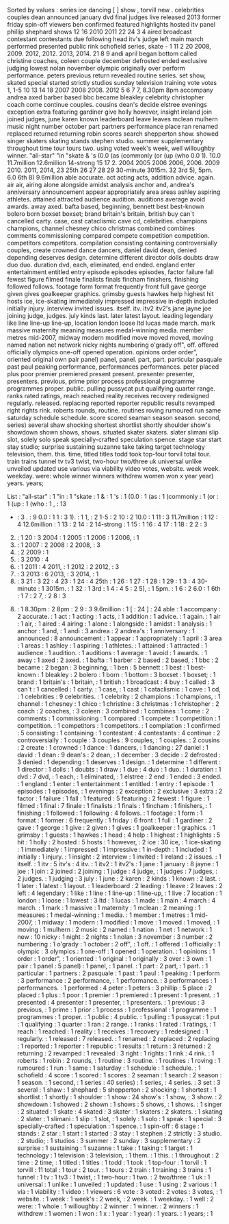 Sorted by values :
series ice dancing [ ] show , torvill new . celebrities couples dean announced january dvd final judges live released 2013 former friday spin-off viewers ben confirmed featured highlights hosted itv panel phillip shephard shows 12 16 2010 2011 22 24 3 4 aired broadcast contestant contestants due following head itv's judge left main march performed presented public rink schofield series, skate - 1 11 2 20 2008, 2009. 2012, 2012. 2013, 2014. 21 8 9 andi april began bottom called christine coaches, coleen couple december defrosted ended exclusive judging lowest nolan november olympic originally over perform performance. peters previous return revealed routine series. set show, skated special started strictly studios sunday television training vote votes 1, 1-5 10 13 14 18 2007 2008 2008. 2012 5 6 7 7, 8.30pm 8pm accompany andrea axed barber based bbc became bleakley celebrity christopher coach come continue couples. cousins dean's decide elstree evenings exception extra featuring gardiner give holly however, insight ireland join joined judges, june karen known leaderboard leave leaves mclean mulhern music night number october part partners performance place ran renamed replaced returned returning robin scores search shepperton show. showed singer skaters skating stands stephen studio. summer supplementary throughout time tour tours two. using voted week's week, well willoughby winner. "all-star" "in "skate & 's (0.0 (as (commonly (or (up (who 0.0 1). 10.0 11.7million 12.6million 14-strong 15 17 2. 2004 2005 2006 2006, 2006. 2009 2010. 2011, 2014, 23 25th 26 27 28 29 30-minute 3015m. 32 3rd 5), 5pm. 6.0 6th 8) 9.6million able accurate. act acting acts, addition advice. again. air air, airing alone alongside amidst analysis anchor and, andrea's anniversary announcement appear appropriately area areas ashley aspiring athletes. attained attracted audience audition. auditions average avoid awards. away axed. bafta based, beginning, bennett best best-known bolero born boxset boxset; brand britain's britain, british buy can`t cancelled carty. case, cast cataclismic cave cd, celebrities. champions champions, channel chesney chico christmas combined combines comments commissioning compared compete competition competition. competitors competitors. compilation consisting containing controversially couples, create crowned dance dancers, daniel david dean, denied depending deserves design. determine different director dolls doubts draw duo duo. duration dvd, each, eliminated, end ended. england enter entertainment entitled entry episode episodes episodes, factor failure fall fewest figure filmed finale finalists finals fincham finishers, finishing followed follows. footage form format frequently front full gave george given gives goalkeeper graphics. grimsby guests hawkes help highest hit hosts ice, ice-skating immediately impressed impressive in-depth included initially injury. interview invited issues. itself. itv. itv2 itv2's jane jayne joe joining judge, judges. july kinds last. later latest layout. leading legendary like line line-up line-up, location london loose ltd lucas made march. mark massive maternity meaning measures medal-winning media. member metres mid-2007, midway modern modified move moved moved, moving named nation net network nicky nights numbering o'grady off", off. offered officially olympics one-off opened operation. opinions order order", oriented original own pair panel) panel, panel. part, part. particular pasquale past paul peaking performance, performances performances. peter placed plus poor premier premiered present present. presenter presenter, presenters. previous, prime prior process professional programme programmes proper. public. pulling pussycat put qualifying quarter range. ranks rated ratings, reach reached reality receives recovery redesigned regularly. released. replacing reported reporter republic results revamped right rights rink. roberts rounds, routine. routines roving rumoured run same saturday schedule schedule. score scored seaman season season. second, series) several shaw shocking shortest shortlist shortly shoulder show's showdown shown shows, shows. situated skater skaters. slater slimani slip slot, solely solo speak specially-crafted speculation spence. stage star start stay studio; surprise sustaining suzanne take taking target technology television, them. this. time, titled titles todd took top-four torvil total tour. train trains tunnel tv tv3 twist, two-hour two/three uk universal unlike unveiled updated use various via viability video votes, website. week week. weekday. were: whole winner winners withdrew women won x year year) years. years; 

List :
"all-star" : 1
"in : 1
"skate : 1
& : 1
's : 1
(0.0 : 1
(as : 1
(commonly : 1
(or : 1
(up : 1
(who : 1
, : 13
- : 3
. : 9
0.0 : 1
1 : 3
1). : 1
1, : 2
1-5 : 2
10 : 2
10.0 : 1
11 : 3
11.7million : 1
12 : 4
12.6million : 1
13 : 2
14 : 2
14-strong : 1
15 : 1
16 : 4
17 : 1
18 : 2
2 : 3
2. : 1
20 : 3
2004 : 1
2005 : 1
2006 : 1
2006, : 1
2006. : 1
2007 : 2
2008 : 2
2008, : 3
2008. : 2
2009 : 1
2009. : 3
2010 : 4
2010. : 1
2011 : 4
2011, : 1
2012 : 2
2012, : 3
2012. : 3
2013 : 6
2013, : 3
2014, : 1
2014. : 3
21 : 3
22 : 4
23 : 1
24 : 4
25th : 1
26 : 1
27 : 1
28 : 1
29 : 1
3 : 4
30-minute : 1
3015m. : 1
32 : 1
3rd : 1
4 : 4
5 : 2
5), : 1
5pm. : 1
6 : 2
6.0 : 1
6th : 1
7 : 2
7, : 2
8 : 3
8) : 1
8.30pm : 2
8pm : 2
9 : 3
9.6million : 1
[ : 24
] : 24
able : 1
accompany : 2
accurate. : 1
act : 1
acting : 1
acts, : 1
addition : 1
advice. : 1
again. : 1
air : 1
air, : 1
aired : 4
airing : 1
alone : 1
alongside : 1
amidst : 1
analysis : 1
anchor : 1
and, : 1
andi : 3
andrea : 2
andrea's : 1
anniversary : 1
announced : 8
announcement : 1
appear : 1
appropriately : 1
april : 3
area : 1
areas : 1
ashley : 1
aspiring : 1
athletes. : 1
attained : 1
attracted : 1
audience : 1
audition. : 1
auditions : 1
average : 1
avoid : 1
awards. : 1
away : 1
axed : 2
axed. : 1
bafta : 1
barber : 2
based : 2
based, : 1
bbc : 2
became : 2
began : 3
beginning, : 1
ben : 5
bennett : 1
best : 1
best-known : 1
bleakley : 2
bolero : 1
born : 1
bottom : 3
boxset : 1
boxset; : 1
brand : 1
britain's : 1
britain, : 1
british : 1
broadcast : 4
buy : 1
called : 3
can`t : 1
cancelled : 1
carty. : 1
case, : 1
cast : 1
cataclismic : 1
cave : 1
cd, : 1
celebrities : 9
celebrities. : 1
celebrity : 2
champions : 1
champions, : 1
channel : 1
chesney : 1
chico : 1
christine : 3
christmas : 1
christopher : 2
coach : 2
coaches, : 3
coleen : 3
combined : 1
combines : 1
come : 2
comments : 1
commissioning : 1
compared : 1
compete : 1
competition : 1
competition. : 1
competitors : 1
competitors. : 1
compilation : 1
confirmed : 5
consisting : 1
containing : 1
contestant : 4
contestants : 4
continue : 2
controversially : 1
couple : 3
couples : 9
couples, : 1
couples. : 2
cousins : 2
create : 1
crowned : 1
dance : 1
dancers, : 1
dancing : 27
daniel : 1
david : 1
dean : 9
dean's : 2
dean, : 1
december : 3
decide : 2
defrosted : 3
denied : 1
depending : 1
deserves : 1
design. : 1
determine : 1
different : 1
director : 1
dolls : 1
doubts : 1
draw : 1
due : 4
duo : 1
duo. : 1
duration : 1
dvd : 7
dvd, : 1
each, : 1
eliminated, : 1
elstree : 2
end : 1
ended : 3
ended. : 1
england : 1
enter : 1
entertainment : 1
entitled : 1
entry : 1
episode : 1
episodes : 1
episodes, : 1
evenings : 2
exception : 2
exclusive : 3
extra : 2
factor : 1
failure : 1
fall : 1
featured : 5
featuring : 2
fewest : 1
figure : 1
filmed : 1
final : 7
finale : 1
finalists : 1
finals : 1
fincham : 1
finishers, : 1
finishing : 1
followed : 1
following : 4
follows. : 1
footage : 1
form : 1
format : 1
former : 6
frequently : 1
friday : 6
front : 1
full : 1
gardiner : 2
gave : 1
george : 1
give : 2
given : 1
gives : 1
goalkeeper : 1
graphics. : 1
grimsby : 1
guests : 1
hawkes : 1
head : 4
help : 1
highest : 1
highlights : 5
hit : 1
holly : 2
hosted : 5
hosts : 1
however, : 2
ice : 30
ice, : 1
ice-skating : 1
immediately : 1
impressed : 1
impressive : 1
in-depth : 1
included : 1
initially : 1
injury. : 1
insight : 2
interview : 1
invited : 1
ireland : 2
issues. : 1
itself. : 1
itv : 5
itv's : 4
itv. : 1
itv2 : 1
itv2's : 1
jane : 1
january : 8
jayne : 1
joe : 1
join : 2
joined : 2
joining : 1
judge : 4
judge, : 1
judges : 7
judges, : 2
judges. : 1
judging : 3
july : 1
june : 2
karen : 2
kinds : 1
known : 2
last. : 1
later : 1
latest : 1
layout. : 1
leaderboard : 2
leading : 1
leave : 2
leaves : 2
left : 4
legendary : 1
like : 1
line : 1
line-up : 1
line-up, : 1
live : 7
location : 1
london : 1
loose : 1
lowest : 3
ltd : 1
lucas : 1
made : 1
main : 4
march : 4
march. : 1
mark : 1
massive : 1
maternity : 1
mclean : 2
meaning : 1
measures : 1
medal-winning : 1
media. : 1
member : 1
metres : 1
mid-2007, : 1
midway : 1
modern : 1
modified : 1
move : 1
moved : 1
moved, : 1
moving : 1
mulhern : 2
music : 2
named : 1
nation : 1
net : 1
network : 1
new : 10
nicky : 1
night : 2
nights : 1
nolan : 3
november : 3
number : 2
numbering : 1
o'grady : 1
october : 2
off", : 1
off. : 1
offered : 1
officially : 1
olympic : 3
olympics : 1
one-off : 1
opened : 1
operation. : 1
opinions : 1
order : 1
order", : 1
oriented : 1
original : 1
originally : 3
over : 3
own : 1
pair : 1
panel : 5
panel) : 1
panel, : 1
panel. : 1
part : 2
part, : 1
part. : 1
particular : 1
partners : 2
pasquale : 1
past : 1
paul : 1
peaking : 1
perform : 3
performance : 2
performance, : 1
performance. : 3
performances : 1
performances. : 1
performed : 4
peter : 1
peters : 3
phillip : 5
place : 2
placed : 1
plus : 1
poor : 1
premier : 1
premiered : 1
present : 1
present. : 1
presented : 4
presenter : 1
presenter, : 1
presenters. : 1
previous : 3
previous, : 1
prime : 1
prior : 1
process : 1
professional : 1
programme : 1
programmes : 1
proper. : 1
public : 4
public. : 1
pulling : 1
pussycat : 1
put : 1
qualifying : 1
quarter : 1
ran : 2
range. : 1
ranks : 1
rated : 1
ratings, : 1
reach : 1
reached : 1
reality : 1
receives : 1
recovery : 1
redesigned : 1
regularly. : 1
released : 7
released. : 1
renamed : 2
replaced : 2
replacing : 1
reported : 1
reporter : 1
republic : 1
results : 1
return : 3
returned : 2
returning : 2
revamped : 1
revealed : 3
right : 1
rights : 1
rink : 4
rink. : 1
roberts : 1
robin : 2
rounds, : 1
routine : 3
routine. : 1
routines : 1
roving : 1
rumoured : 1
run : 1
same : 1
saturday : 1
schedule : 1
schedule. : 1
schofield : 4
score : 1
scored : 1
scores : 2
seaman : 1
search : 2
season : 1
season. : 1
second, : 1
series : 40
series) : 1
series, : 4
series. : 3
set : 3
several : 1
shaw : 1
shephard : 5
shepperton : 2
shocking : 1
shortest : 1
shortlist : 1
shortly : 1
shoulder : 1
show : 24
show's : 1
show, : 3
show. : 2
showdown : 1
showed : 2
shown : 1
shows : 5
shows, : 1
shows. : 1
singer : 2
situated : 1
skate : 4
skated : 3
skater : 1
skaters : 2
skaters. : 1
skating : 2
slater : 1
slimani : 1
slip : 1
slot, : 1
solely : 1
solo : 1
speak : 1
special : 3
specially-crafted : 1
speculation : 1
spence. : 1
spin-off : 6
stage : 1
stands : 2
star : 1
start : 1
started : 3
stay : 1
stephen : 2
strictly : 3
studio. : 2
studio; : 1
studios : 3
summer : 2
sunday : 3
supplementary : 2
surprise : 1
sustaining : 1
suzanne : 1
take : 1
taking : 1
target : 1
technology : 1
television : 3
television, : 1
them. : 1
this. : 1
throughout : 2
time : 2
time, : 1
titled : 1
titles : 1
todd : 1
took : 1
top-four : 1
torvil : 1
torvill : 11
total : 1
tour : 2
tour. : 1
tours : 2
train : 1
training : 3
trains : 1
tunnel : 1
tv : 1
tv3 : 1
twist, : 1
two-hour : 1
two. : 2
two/three : 1
uk : 1
universal : 1
unlike : 1
unveiled : 1
updated : 1
use : 1
using : 2
various : 1
via : 1
viability : 1
video : 1
viewers : 6
vote : 3
voted : 2
votes : 3
votes, : 1
website. : 1
week : 1
week's : 2
week, : 2
week. : 1
weekday. : 1
well : 2
were: : 1
whole : 1
willoughby : 2
winner : 1
winner. : 2
winners : 1
withdrew : 1
women : 1
won : 1
x : 1
year : 1
year) : 1
years. : 1
years; : 1

